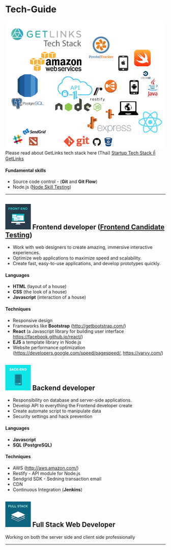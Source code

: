 # Tech-Guide
![](images/getlinks-tech-stack.png?raw=true)
Please read about GetLinks tech stack here (Thai) [Startup Tech Stack ที่ GetLinks](https://medium.com/@pichayas/startup-tech-stack-ที่-getlinks-c809a90f2eb5)
#### Fundamental skills
- Source code control - (**Git** and **Git Flow**)
- Node.js ([Node Skill Testing](node/))
---
## ![](images/frontend.png?raw=true) Frontend developer ([Frontend Candidate Testing](frontend/))
- Work with web designers to create amazing, immersive interactive experiences.
- Optimize web applications to maximize speed and scalability.
- Create fast, easy-to-use applications, and develop prototypes quickly.

#### Languages
- **HTML** (layout of a house)
- **CSS** (the look of a house)
- **Javascript** (interaction of a house)

#### Techniques
- Responsive design
- Frameworks like **Bootstrap** (http://getbootstrap.com/)
- **React** (a Javascript library for building user interface https://facebook.github.io/react/)
- **EJS** a template library in Node.js
- Website performance optimization (https://developers.google.com/speed/pagespeed/, https://varvy.com/)

## ![](images/backend.png?raw=true) Backend developer
- Responsibility on database and server-side applications.
- Develop API to everything the Frontend developer create
- Create automate script to manipulate data
- Security settings and hack prevention

#### Languages
- **Javascript**
- **SQL (PostgreSQL)**

#### Techniques
- AWS (http://aws.amazon.com/)
- Restify - API module for Node.js
- Sendgrid SDK - Sedning transaction email
- CDN
- Continuous Integration (**Jenkins**)

## ![](images/fullstack.png?raw=true) Full Stack Web Developer
Working on both the server side and client side professionally

---
